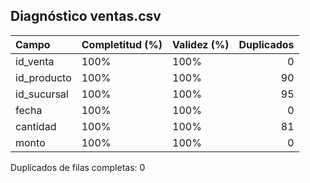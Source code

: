 ## Diagnóstico ventas.csv

| Campo       | Completitud (%)   | Validez (%)   |   Duplicados |
|:------------|:------------------|:--------------|-------------:|
| id_venta    | 100%              | 100%          |            0 |
| id_producto | 100%              | 100%          |           90 |
| id_sucursal | 100%              | 100%          |           95 |
| fecha       | 100%              | 100%          |            0 |
| cantidad    | 100%              | 100%          |           81 |
| monto       | 100%              | 100%          |            0 |

Duplicados de filas completas: 0
